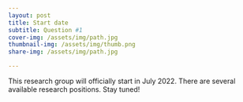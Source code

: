 ```yaml
---
layout: post
title: Start date
subtitle: Question #1
cover-img: /assets/img/path.jpg
thumbnail-img: /assets/img/thumb.png
share-img: /assets/img/path.jpg

---
```


This research group will officially start in July 2022. There are several available research positions. Stay tuned!
